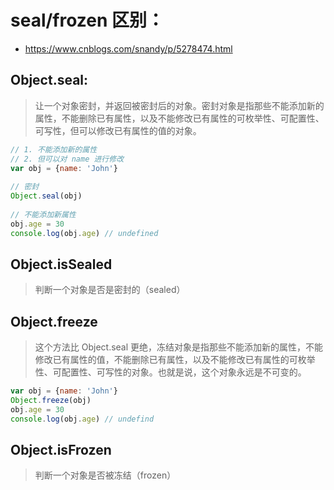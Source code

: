 # seal/frozen 区别：
- https://www.cnblogs.com/snandy/p/5278474.html

## Object.seal:
> 让一个对象密封，并返回被密封后的对象。密封对象是指那些不能添加新的属性，不能删除已有属性，以及不能修改已有属性的可枚举性、可配置性、可写性，但可以修改已有属性的值的对象。

```js
// 1. 不能添加新的属性
// 2. 但可以对 name 进行修改
var obj = {name: 'John'}
 
// 密封
Object.seal(obj)
 
// 不能添加新属性
obj.age = 30
console.log(obj.age) // undefined
```
## Object.isSealed
> 判断一个对象是否是密封的（sealed）

## Object.freeze
> 这个方法比 Object.seal 更绝，冻结对象是指那些不能添加新的属性，不能修改已有属性的值，不能删除已有属性，以及不能修改已有属性的可枚举性、可配置性、可写性的对象。也就是说，这个对象永远是不可变的。


```js
var obj = {name: 'John'}
Object.freeze(obj)
obj.age = 30
console.log(obj.age) // undefind
```
## Object.isFrozen
> 判断一个对象是否被冻结（frozen）